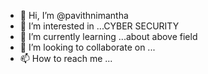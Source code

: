 - 👋 Hi, I’m @pavithnimantha
- 👀 I’m interested in ...CYBER SECURITY
- 🌱 I’m currently learning ...about above field
- 💞️ I’m looking to collaborate on ...
- 📫 How to reach me ...

<!---
pavithnimantha/pavithnimantha is a ✨ special ✨ repository because its `README.md` (this file) appears on your GitHub profile.
You can click the Preview link to take a look at your changes.
--->
